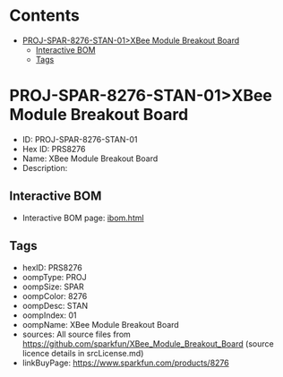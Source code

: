 



Contents
========

* [PROJ-SPAR-8276-STAN-01>XBee Module Breakout Board](#proj-spar-8276-stan-01xbee-module-breakout-board)
	* [Interactive BOM](#interactive-bom)
	* [Tags](#tags)

# PROJ-SPAR-8276-STAN-01>XBee Module Breakout Board

- ID: PROJ-SPAR-8276-STAN-01
- Hex ID: PRS8276
- Name: XBee Module Breakout Board
- Description: 

## Interactive BOM

- Interactive BOM page: [ibom.html](kicad/bom/ibom.html)

## Tags

- hexID: PRS8276
- oompType: PROJ
- oompSize: SPAR
- oompColor: 8276
- oompDesc: STAN
- oompIndex: 01
- oompName: XBee Module Breakout Board
- sources: All source files from https://github.com/sparkfun/XBee_Module_Breakout_Board (source licence details in srcLicense.md)
- linkBuyPage: https://www.sparkfun.com/products/8276
